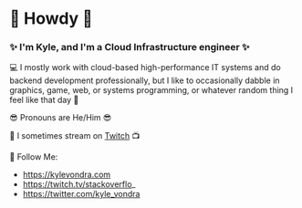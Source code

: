# 👋 Howdy 🤠

### ✨ I'm Kyle, and I'm a Cloud Infrastructure engineer ✨

💻 I mostly work with cloud-based high-performance IT systems and do backend development professionally, but I like to occasionally dabble in graphics, game, web, or systems programming, or whatever random thing I feel like that day 💽

😎 Pronouns are He/Him 😎

🌟 I sometimes stream on [Twitch](https://twitch.tv/stackoverflo_) 📺

🔗 Follow Me:
- https://kylevondra.com
- https://twitch.tv/stackoverflo_
- https://twitter.com/kyle_vondra

